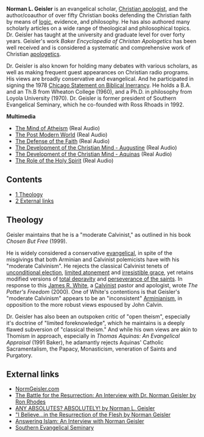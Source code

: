 **Norman L. Geisler** is an evangelical scholar,
[Christian apologist](Apologetics "Apologetics"), and the
author/coauthor of over fifty Christian books defending the
Christian faith by means of [logic](Logic "Logic"), evidence, and
philosophy. He has also authored many scholarly articles on a wide
range of theological and philosophical topics. Dr. Geisler has
taught at the university and graduate level for over forty years.
Geisler's work *Baker Encyclopedia of Christan Apologetics* has
been well received and is considered a systematic and comprehensive
work of Christian [apologetics](Apologetics "Apologetics").

Dr. Geisler is also known for holding many debates with various
scholars, as well as making frequent guest appearances on Christian
radio programs. His views are broadly conservative and evangelical.
And he participated in signing the 1978
[Chicago Statement on Biblical Inerrancy](Chicago_Statement_on_Biblical_Inerrancy "Chicago Statement on Biblical Inerrancy").
He holds a B.A. and an Th.B from Wheaton College (1960), and a
Ph.D. in philosophy from Loyola University (1970). Dr. Geisler is
former president of Southern Evangelical Seminary, which he
co-founded with Ross Rhoads in 1992.

**Multimedia**

-   [The Mind of Atheism](http://www.mcilwain.org/realaudio/1999RM/12-NR.ram)
    (Real Audio)
-   [The Post Modern World](http://www.mcilwain.org/realaudio/1999RM/13.ram)
    (Real Audio)
-   [The Defense of the Faith](http://www.mcilwain.org/realaudio/1999RM/14.ram)
    (Real Audio)
-   [The Development of the Christian Mind - Augustine](http://www.mcilwain.org/realaudio/1999RM/15.ram)
    (Real Audio)
-   [The Development of the Christian Mind - Aquinas](http://www.mcilwain.org/realaudio/1999RM/16.ram)
    (Real Audio)
-   [The Role of the Holy Spirit](http://www.mcilwain.org/realaudio/1999RM/17.ram)
    (Real Audio)

## Contents

-   [1 Theology](#Theology)
-   [2 External links](#External_links)

## Theology

Geisler maintains that he is a "moderate Calvinist," as outlined in
his book *Chosen But Free* (1999).

He is widely considered a conservative
[evangelical](Evangelicalism "Evangelicalism"), in spite of the
misgivings that both Arminian and Calvinist polemicists have with
his "moderate Calvinism". He rejects the classical Calvinist tenets
of
[unconditional election](Unconditional_election "Unconditional election"),
[limited atonement](Limited_atonement "Limited atonement") and
[irresistible grace](Irresistible_grace "Irresistible grace"), yet
retains modified versions of
[total depravity](Total_depravity "Total depravity") and
[perseverance of the saints](Perseverance_of_the_saints "Perseverance of the saints").
In response to this
[James R. White](James_R._White "James R. White"), a
[Calvinist](Calvinist "Calvinist") pastor and apologist, wrote
*The Potter's Freedom* (2000). One of White's contentions is that
Geisler's "moderate Calvinism" appears to be an "inconsistent"
[Arminianism](Arminianism "Arminianism"), in opposition to the more
robust views espoused by John Calvin.

Dr. Geisler has also been an outspoken critic of "open theism",
especially it's doctrine of "limited foreknowledge", which he
maintains is a deeply flawed subversion of "classical theism." And
while his own views are akin to Thomism in approach, especially in
*Thomas Aquinas: An Evangelical Appraisal* (1991 Baker), he
adamantly rejects Aquinas' Catholic Sacramentalism, the Papacy,
Monasticism, veneration of Saints and Purgatory.

## External links

-   [NormGeisler.com](http://www.normgeisler.com/)
-   [The Battle for the Resurrection: An Interview with Dr. Norman Geisler by Ron Rhodes](http://www.iclnet.org/pub/resources/text/cri/cri-nwsl/web/crn0041a.html)
-   [ANY ABSOLUTES? ABSOLUTELY! by Norman L. Geisler](http://www.equip.org/free/DE198.htm)
-   ["I Believe...in the Resurrection of the Flesh by Norman Geisler](http://www.iclnet.org/pub/resources/text/cri/cri-jrnl/crj0056a.txt)
-   [Answering Islam: An Interview with Norman Geisler](http://www.iclnet.org/pub/resources/text/cri/cri-nwsl/crn0072a.txt)
-   [Southern Evangelical Seminary](http://www.ses.edu/Default.aspx?base)



